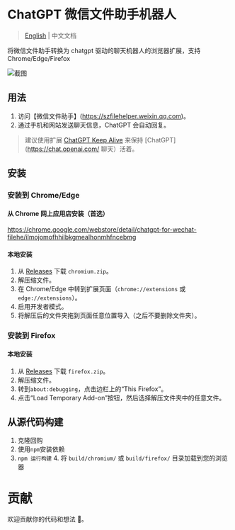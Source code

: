 # ChatGPT 微信文件助手机器人

> [English](README.md) | 中文文档

将微信文件助手转换为 chatgpt 驱动的聊天机器人的浏览器扩展，支持 Chrome/Edge/Firefox

![截图](https://user-images.githubusercontent.com/4012553/207370847-037177e5-2986-4562-9df5-b345d893704c.png)

## 用法

1. 访问【微信文件助手】(https://szfilehelper.weixin.qq.com)。
2. 通过手机和网站发送聊天信息，ChatGPT 会自动回复。

> 建议使用扩展 [ChatGPT Keep Alive](https://github.com/sigoden/chatgpt-keep-alive-browser-extension) 来保持 [ChatGPT](https://chat.openai.com/ 聊天）活着。

## 安装

### 安装到 Chrome/Edge

#### 从 Chrome 网上应用店安装（首选）

<https://chrome.google.com/webstore/detail/chatgpt-for-wechat-filehe/ilmojomofhhilbkgmealhonmhfncebmg>

#### 本地安装

1. 从 [Releases](https://github.com/sigoden/chatgpt-wechat-browser-extension/releases) 下载 `chromium.zip`。
2. 解压缩文件。
3. 在 Chrome/Edge 中转到扩展页面（`chrome://extensions` 或 `edge://extensions`）。
4. 启用开发者模式。
5. 将解压后的文件夹拖到页面任意位置导入（之后不要删除文件夹）。

### 安装到 Firefox

#### 本地安装

1. 从 [Releases](https://github.com/sigoden/chatgpt-wechat-browser-extension/releases) 下载 `firefox.zip`。
2. 解压缩文件。
3. 转到`about:debugging`，点击边栏上的“This Firefox”。
4. 点击“Load Temporary Add-on”按钮，然后选择解压文件夹中的任意文件。

## 从源代码构建

1. 克隆回购
2. 使用`npm`安装依赖
3. `npm 运行构建` 4. 将 `build/chromium/` 或 `build/firefox/` 目录加载到您的浏览器

# 贡献

欢迎贡献你的代码和想法 🍵。
